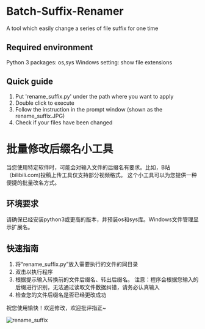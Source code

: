 # Batch-Suffix-Renamer
A tool which easily change a series of file suffix for one time
## Required environment
Python 3
packages: os,sys
Windows setting: show file extensions
## Quick guide
1. Put 'rename_suffix.py' under the path where you want to apply
2. Double click to execute
3. Follow the instruction in the prompt window (shown as the rename_suffix.JPG)
4. Check if your files have been changed

# 批量修改后缀名小工具
当您使用特定软件时，可能会对输入文件的后缀名有要求。比如，B站（bilibili.com)投稿上传工具仅支持部分视频格式。
这个小工具可以为您提供一种便捷的批量改名方式。
## 环境要求
请确保已经安装python3或更高的版本，并预装os和sys库。Windows文件管理显示扩展名。
## 快速指南
1. 将“rename_suffix.py”放入需要执行的文件的同目录
2. 双击以执行程序
3. 根据提示输入转换前的文件后缀名、转出后缀名。
注意：程序会根据您输入的后缀进行识别，无法通过读取文件数据纠错，请务必认真输入
4. 检查您的文件后缀名是否已经更改成功

祝您使用愉快！欢迎修改，欢迎批评指正~


![rename_suffix](https://user-images.githubusercontent.com/87756322/142389654-89176698-aa04-4a66-a908-c83b6cc594e8.JPG)
